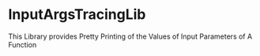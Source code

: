 InputArgsTracingLib
===================

This Library provides Pretty Printing of the Values of Input Parameters of A Function
